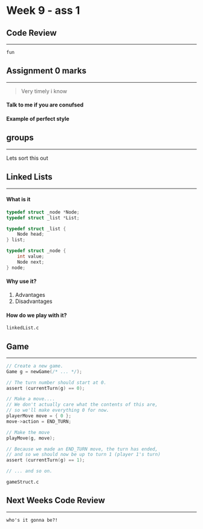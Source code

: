 # Week 9 - ass 1

## Code Review
---

`fun`

## Assignment 0 marks
---

> Very timely i know

#### Talk to me if you are conufsed
#### Example of perfect style

## groups
---
Lets sort this out 

## Linked Lists
---

#### What is it

```c
typedef struct _node *Node;
typedef struct _list *List;

typedef struct _list {
    Node head;
} list;

typedef struct _node {
    int value;
    Node next;
} node;
```

#### Why use it?

1. Advantages
2. Disadvantages

#### How do we play with it?

`linkedList.c`


## Game
---

```c
// Create a new game.
Game g = newGame(/* ... */);

// The turn number should start at 0.
assert (currentTurn(g) == 0);

// Make a move....
// We don't actually care what the contents of this are,
// so we'll make everything 0 for now.
playerMove move = { 0 };
move->action = END_TURN;

// Make the move
playMove(g, move);

// Because we made an END_TURN move, the turn has ended,
// and so we should now be up to turn 1 (player 1's turn)
assert (currentTurn(g) == 1);

// ... and so on.
```

`gameStruct.c`

## Next Weeks Code Review 
---

`who's it gonna be?!`
